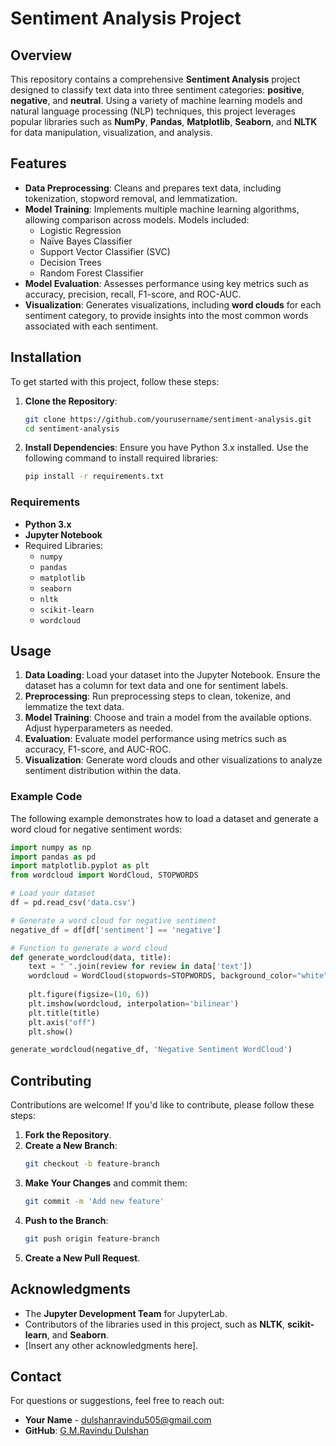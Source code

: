 # Sentiment Analysis Project

## Overview

This repository contains a comprehensive **Sentiment Analysis** project designed to classify text data into three sentiment categories: **positive**, **negative**, and **neutral**. Using a variety of machine learning models and natural language processing (NLP) techniques, this project leverages popular libraries such as **NumPy**, **Pandas**, **Matplotlib**, **Seaborn**, and **NLTK** for data manipulation, visualization, and analysis.

## Features

- **Data Preprocessing**: Cleans and prepares text data, including tokenization, stopword removal, and lemmatization.
- **Model Training**: Implements multiple machine learning algorithms, allowing comparison across models. Models included:
  - Logistic Regression
  - Naïve Bayes Classifier
  - Support Vector Classifier (SVC)
  - Decision Trees
  - Random Forest Classifier
- **Model Evaluation**: Assesses performance using key metrics such as accuracy, precision, recall, F1-score, and ROC-AUC.
- **Visualization**: Generates visualizations, including **word clouds** for each sentiment category, to provide insights into the most common words associated with each sentiment.

## Installation

To get started with this project, follow these steps:

1. **Clone the Repository**:
   ```bash
   git clone https://github.com/yourusername/sentiment-analysis.git
   cd sentiment-analysis
   ```

2. **Install Dependencies**:
   Ensure you have Python 3.x installed. Use the following command to install required libraries:
   ```bash
   pip install -r requirements.txt
   ```

### Requirements

- **Python 3.x**
- **Jupyter Notebook**
- Required Libraries:
  - `numpy`
  - `pandas`
  - `matplotlib`
  - `seaborn`
  - `nltk`
  - `scikit-learn`
  - `wordcloud`

## Usage

1. **Data Loading**: Load your dataset into the Jupyter Notebook. Ensure the dataset has a column for text data and one for sentiment labels.
2. **Preprocessing**: Run preprocessing steps to clean, tokenize, and lemmatize the text data.
3. **Model Training**: Choose and train a model from the available options. Adjust hyperparameters as needed.
4. **Evaluation**: Evaluate model performance using metrics such as accuracy, F1-score, and AUC-ROC.
5. **Visualization**: Generate word clouds and other visualizations to analyze sentiment distribution within the data.

### Example Code

The following example demonstrates how to load a dataset and generate a word cloud for negative sentiment words:

```python
import numpy as np
import pandas as pd
import matplotlib.pyplot as plt
from wordcloud import WordCloud, STOPWORDS

# Load your dataset
df = pd.read_csv('data.csv')

# Generate a word cloud for negative sentiment
negative_df = df[df['sentiment'] == 'negative']

# Function to generate a word cloud
def generate_wordcloud(data, title):
    text = " ".join(review for review in data['text'])
    wordcloud = WordCloud(stopwords=STOPWORDS, background_color="white").generate(text)
    
    plt.figure(figsize=(10, 6))
    plt.imshow(wordcloud, interpolation='bilinear')
    plt.title(title)
    plt.axis("off")
    plt.show()

generate_wordcloud(negative_df, 'Negative Sentiment WordCloud')
```

## Contributing

Contributions are welcome! If you'd like to contribute, please follow these steps:

1. **Fork the Repository**.
2. **Create a New Branch**:
   ```bash
   git checkout -b feature-branch
   ```
3. **Make Your Changes** and commit them:
   ```bash
   git commit -m 'Add new feature'
   ```
4. **Push to the Branch**:
   ```bash
   git push origin feature-branch
   ```
5. **Create a New Pull Request**.

## Acknowledgments

- The **Jupyter Development Team** for JupyterLab.
- Contributors of the libraries used in this project, such as **NLTK**, **scikit-learn**, and **Seaborn**.
- [Insert any other acknowledgments here].

## Contact

For questions or suggestions, feel free to reach out:

- **Your Name** - dulshanravindu505@gmail.com
- **GitHub**: [G.M.Ravindu Dulshan](https://github.com/Ravinduflash)
```
